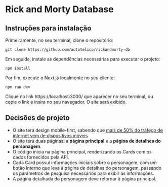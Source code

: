 # Rick and Morty Database
## Instruções para instalação
Primeiramente, no seu terminal, clone o repositório:

```git clone https://github.com/autotelico/rickandmorty-db```

Em seguida, instale as dependências necessárias para executar o projeto:

```npm install```

Por fim, execute o Next.js localmente no seu cliente:

```npm run dev```

Clique no link https://localhost:3000/ que aparecer no seu terminal, ou copie o link e insira no seu navegador. O site será exibido.

## Decisões de projeto
- O site terá design mobile-first, sabendo que [mais de 50% do tráfego de internet vem de dispositivos móveis](https://www.statista.com/statistics/277125/share-of-website-traffic-coming-from-mobile-devices/).
- O site terá duas páginas: a **página principal** e a **página de detalhes do personagem**.
- O código inicia na página principal, renderizando os Cards com os dados fornecidos pela API.
- Cada Card possui informações iniciais sobre o personagem, com um botão interno que leva à página de detalhes do personagem, passando os parâmetros de pesquisa necessários para exibir as informações. 
- A página detalhada do personagem deve retornar à página principal.
